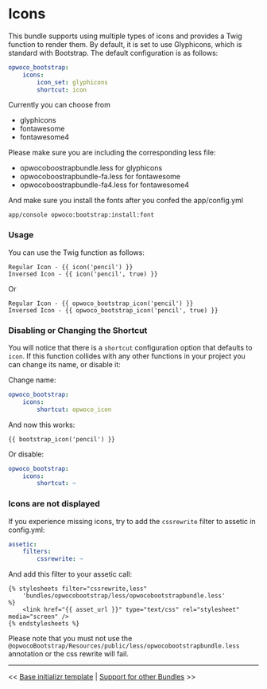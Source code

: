 Icons
================

This bundle supports using multiple types of icons and provides a Twig function
to render them. By default, it is set to use Glyphicons, which is standard with
Bootstrap. The default configuration is as follows:

```yaml
opwoco_bootstrap:
    icons:
        icon_set: glyphicons
        shortcut: icon
```

Currently you can choose from

- glyphicons
- fontawesome
- fontawesome4

Please make sure you are including the corresponding less file:

- opwocoboostrapbundle.less for glyphicons
- opwocoboostrapbundle-fa.less for fontawesome
- opwocoboostrapbundle-fa4.less for fontawesome4

And make sure you install the fonts after you confed the app/config.yml

```
app/console opwoco:bootstrap:install:font
```

### Usage

You can use the Twig function as follows:

```jinja
Regular Icon - {{ icon('pencil') }}
Inversed Icon - {{ icon('pencil', true) }}
```

Or

```jinja
Regular Icon - {{ opwoco_bootstrap_icon('pencil') }}
Inversed Icon - {{ opwoco_bootstrap_icon('pencil', true) }}
```

### Disabling or Changing the Shortcut

You will notice that there is a `shortcut` configuration option that defaults
to `icon`. If this function collides with any other functions in your project
you can change its name, or disable it:

Change name:

```yaml
opwoco_bootstrap:
    icons:
        shortcut: opwoco_icon
```

And now this works:

```jinja
{{ bootstrap_icon('pencil') }}
```

Or disable:

```yaml
opwoco_bootstrap:
    icons:
        shortcut: ~
```

### Icons are not displayed

If you experience missing icons, try to add the `cssrewrite` filter to assetic in config.yml:

```yaml
assetic:
    filters:
        cssrewrite: ~
```

And add this filter to your assetic call:
```twig
{% stylesheets filter="cssrewrite,less"
    'bundles/opwocobootstrap/less/opwocobootstrapbundle.less'
%}
    <link href="{{ asset_url }}" type="text/css" rel="stylesheet" media="screen" />
{% endstylesheets %}
```

Please note that you must not use the `@opwocoBootstrap/Resources/public/less/opwocobootstrapbundle.less` annotation or the css rewrite will fail.

---

<< [Base initializr template](https://github.com/opwoco/BootstrapBundle/blob/master/Resources/doc/51-initializr-variables.md) | [Support for other Bundles](https://github.com/opwoco/BootstrapBundle/blob/master/Resources/doc/99-support-for-other-bundles.md) >>
